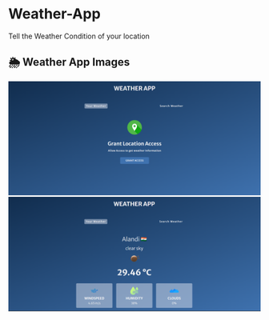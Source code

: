 # Weather-App
Tell the Weather Condition of your location

## 🌦️ Weather App Images

![Screenshot 1](https://raw.githubusercontent.com/roshanshelke13/Weather-App/main/Screenshot%202025-04-19%20201630.png)
![Screenshot 2](https://raw.githubusercontent.com/roshanshelke13/Weather-App/main/Screenshot%202025-04-19%20201659.png)

